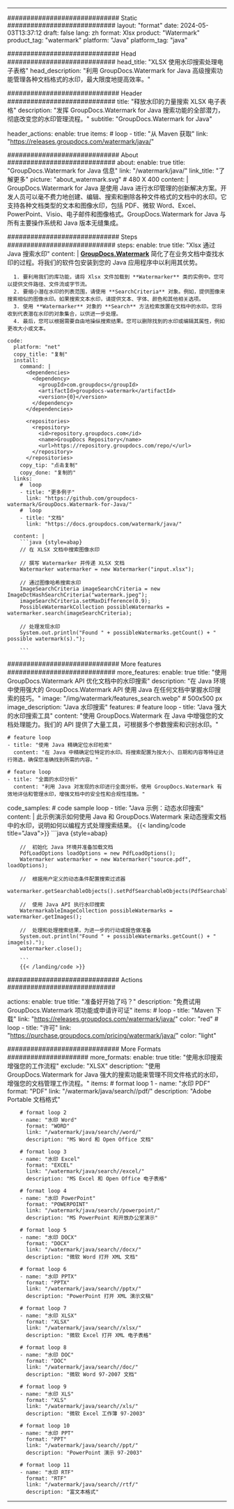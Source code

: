 
---
############################# Static ############################
layout: "format"
date:  2024-05-03T13:37:12
draft: false
lang: zh
format: Xlsx
product: "Watermark"
product_tag: "watermark"
platform: "Java"
platform_tag: "java"

############################# Head ############################
head_title: "XLSX 使用水印搜索处理电子表格"
head_description: "利用 GroupDocs.Watermark for Java 高级搜索功能管理各种文档格式的水印，最大限度地提高效率。"

############################# Header ############################
title: "释放水印的力量搜索 XLSX 电子表格" 
description: "发挥 GroupDocs.Watermark for Java 搜索功能的全部潜力，彻底改变您的水印管理流程。"
subtitle: "GroupDocs.Watermark for Java" 

header_actions:
  enable: true
  items:
    #  loop
    - title: "从 Maven 获取"
      link: "https://releases.groupdocs.com/watermark/java/"
      
############################# About ############################
about:
    enable: true
    title: "GroupDocs.Watermark for Java 信息"
    link: "/watermark/java/"
    link_title: "了解更多"
    picture: "about_watermark.svg" # 480 X 400
    content: |
       GroupDocs.Watermark for Java 是使用 Java 进行水印管理的创新解决方案。开发人员可以毫不费力地创建、编辑、搜索和删除各种文件格式的文档中的水印。它支持各种文档类型的文本和图像水印，包括 PDF、微软 Word、Excel、PowerPoint、Visio、电子邮件和图像格式。GroupDocs.Watermark for Java 与所有主要操作系统和 Java 版本无缝集成。

############################# Steps ############################
steps:
    enable: true
    title: "Xlsx 通过 Java 搜索水印"
    content: |
      **[GroupDocs.Watermark](https://products.groupdocs.com/watermark/java/)** 简化了在业务文档中查找水印的过程。将我们的软件包安装到您的 Java 应用程序中以利用其优势。
      
      1. 要利用我们的库功能，请将 Xlsx 文件加载到 **Watermarker** 类的实例中。您可以提供文件路径、文件流或字节流。
      2. 要缩小潜在水印的列表范围，请使用 **SearchCriteria** 对象。例如，提供图像来搜索相似的图像水印。如果搜索文本水印，请提供文本、字体、颜色和其他相关选项。
      3. 使用 **Watermarker** 对象的 **Search** 方法检索放置在文档中的水印。您将收到代表潜在水印的对象集合，以供进一步处理。
      4. 最后，您可以根据需要自由地操纵搜索结果。您可以删除找到的水印或编辑其属性，例如更改大小或文本。
   
    code:
      platform: "net"
      copy_title: "复制"
      install:
        command: |
          <dependencies>
            <dependency>
              <groupId>com.groupdocs</groupId>
              <artifactId>groupdocs-watermark</artifactId>
              <version>{0}</version>
            </dependency>
          </dependencies>

          <repositories>
            <repository>
              <id>repository.groupdocs.com</id>
              <name>GroupDocs Repository</name>
              <url>https://repository.groupdocs.com/repo/</url>
            </repository>
          </repositories>
        copy_tip: "点击复制"
        copy_done: "复制的"
      links:
        #  loop
        - title: "更多例子"
          link: "https://github.com/groupdocs-watermark/GroupDocs.Watermark-for-Java/"
        #  loop
        - title: "文档"
          link: "https://docs.groupdocs.com/watermark/java/"
          
      content: |
        ```java {style=abap}
        // 在 XLSX 文档中搜索图像水印

        // 撰写 Watermarker 并传递 XLSX 文档
        Watermarker watermarker = new Watermarker("input.xlsx");
        
        // 通过图像哈希搜索水印
        ImageSearchCriteria imageSearchCriteria = new ImageDctHashSearchCriteria("watermark.jpeg");
        imageSearchCriteria.setMaxDifference(0.9);
        PossibleWatermarkCollection possibleWatermarks = watermarker.search(imageSearchCriteria);

        // 处理发现水印
        System.out.println("Found " + possibleWatermarks.getCount() + " possible watermark(s).");
        
        ```          
        
############################# More features ############################
more_features:
  enable: true
  title: "使用 GroupDocs.Watermark API 优化文档中的水印搜索"
  description: "在 Java 环境中使用强大的 GroupDocs.Watermark API 使用 Java 在任何文档中掌握水印搜索的技巧。"
  image: "/img/watermark/features_search.webp" # 500x500 px
  image_description: "Java 水印搜索"
  features:
    # feature loop
    - title: "Java 强大的水印搜索工具"
      content: "使用 GroupDocs.Watermark 在 Java 中增强您的文档处理能力。我们的 API 提供了大量工具，可根据多个参数搜索和识别水印。"

    # feature loop
    - title: "使用 Java 精确定位水印检索"
      content: "在 Java 中精确定位特定的水印。将搜索配置为按大小、日期和内容等特征进行筛选，确保您准确找到所需的内容。"

    # feature loop
    - title: "全面的水印分析"
      content: "利用 Java 对发现的水印进行全面分析。使用 GroupDocs.Watermark 有效地评估和管理水印，增强文档中的安全性和合规性措施。"
      
  code_samples:
    # code sample loop
    - title: "Java 示例：动态水印搜索"
      content: |
        此示例演示如何使用 Java 和 GroupDocs.Watermark 来动态搜索文档中的水印，说明如何以编程方式处理搜索结果。
        {{< landing/code title="Java">}}
        ```java {style=abap}
        
        //  初始化 Java 环境并准备加载文档
        PdfLoadOptions loadOptions = new PdfLoadOptions();
        Watermarker watermarker = new Watermarker("source.pdf", loadOptions);

        //  根据用户定义的动态条件配置搜索过滤器
        watermarker.getSearchableObjects().setPdfSearchableObjects(PdfSearchableObjects.AttachedImages);

        //  使用 Java API 执行水印搜索
        WatermarkableImageCollection possibleWatermarks = watermarker.getImages();

        //  处理和处理搜索结果，为进一步的行动或报告做准备
        System.out.println("Found " + possibleWatermarks.getCount() + " image(s).");
        watermarker.close();

        ```
        {{< /landing/code >}}


############################# Actions ############################

actions:
  enable: true
  title: "准备好开始了吗？"
  description: "免费试用 GroupDocs.Watermark 项功能或申请许可证"
  items:
    #  loop
    - title: "Maven 下载"
      link: "https://releases.groupdocs.com/watermark/java/"
      color: "red"
        #  loop
    - title: "许可"
      link: "https://purchase.groupdocs.com/pricing/watermark/java/"
      color: "light"


############################# More Formats #####################
more_formats:
    enable: true
    title: "使用水印搜索增强您的工作流程"
    exclude: "XLSX"
    description: "使用 GroupDocs.Watermark for Java 强大的搜索功能来管理不同文件格式的水印，增强您的文档管理工作流程。"
    items: 
        # format loop 1
        - name: "水印 PDF"
          format: "PDF"
          link: "/watermark/java/search//pdf/"
          description: "Adobe Portable 文档格式"

        # format loop 2
        - name: "水印 Word"
          format: "WORD"
          link: "/watermark/java/search//word/"
          description: "MS Word 和 Open Office 文档"
          
        # format loop 3
        - name: "水印 Excel"
          format: "EXCEL"
          link: "/watermark/java/search//excel/"
          description: "MS Excel 和 Open Office 电子表格"

        # format loop 4
        - name: "水印 PowerPoint"
          format: "POWERPOINT"
          link: "/watermark/java/search//powerpoint/"
          description: "MS PowerPoint 和开放办公室演示"

        # format loop 5
        - name: "水印 DOCX"
          format: "DOCX"
          link: "/watermark/java/search//docx/"
          description: "微软 Word 打开 XML 文档"
          
        # format loop 6
        - name: "水印 PPTX"
          format: "PPTX"
          link: "/watermark/java/search//pptx/"
          description: "PowerPoint 打开 XML 演示文稿"
          
        # format loop 7
        - name: "水印 XLSX"
          format: "XLSX"
          link: "/watermark/java/search//xlsx/"
          description: "微软 Excel 打开 XML 电子表格"

        # format loop 8
        - name: "水印 DOC"
          format: "DOC"
          link: "/watermark/java/search//doc/"
          description: "微软 Word 97-2007 文档"

        # format loop 9
        - name: "水印 XLS"
          format: "XLS"
          link: "/watermark/java/search//xls/"
          description: "微软 Excel 工作簿 97-2003"

        # format loop 10
        - name: "水印 PPT"
          format: "PPT"
          link: "/watermark/java/search//ppt/"
          description: "PowerPoint 演示 97-2003"

        # format loop 11
        - name: "水印 RTF"
          format: "RTF"
          link: "/watermark/java/search//rtf/"
          description: "富文本格式"

---